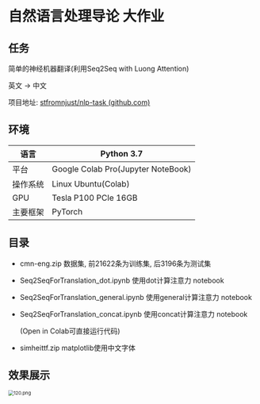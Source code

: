 # 自然语言处理导论 大作业

## 任务

简单的神经机器翻译(利用Seq2Seq with Luong Attention)

英文 -> 中文

项目地址: [stfromnjust/nlp-task (github.com)](https://github.com/stfromnjust/nlp-task)

## 环境

| 语言     | **Python  3.7**                    |
| -------- | ---------------------------------- |
| 平台     | Google Colab Pro(Jupyter NoteBook) |
| 操作系统 | Linux Ubuntu(Colab)                |
| GPU      | Tesla P100 PCIe 16GB               |
| 主要框架 | PyTorch                            |

## 目录

* cmn-eng.zip    数据集, 前21622条为训练集, 后3196条为测试集

* Seq2SeqForTranslation_dot.ipynb    使用dot计算注意力 notebook

* Seq2SeqForTranslation_general.ipynb    使用general计算注意力 notebook

* Seq2SeqForTranslation_concat.ipynb    使用concat计算注意力 notebook

  (Open in Colab可直接运行代码)
* simheittf.zip    matplotlib使用中文字体

## 效果展示

<img src="https://i.loli.net/2021/06/08/wJhdrZpbMYFRmPH.png" alt="120.png" style="zoom:67%;" />
